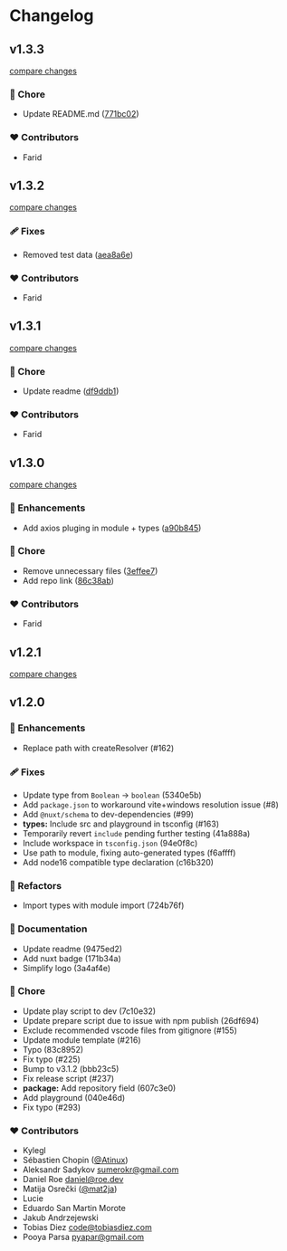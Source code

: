 # Changelog


## v1.3.3

[compare changes](https://github.com/farid-temuri-lofty/nuxt-3-axios/compare/v1.3.2...v1.3.3)


### 🏡 Chore

  - Update README.md ([771bc02](https://github.com/farid-temuri-lofty/nuxt-3-axios/commit/771bc02))

### ❤️  Contributors

- Farid

## v1.3.2

[compare changes](https://github.com/farid-temuri-lofty/nuxt-3-axios/compare/v1.3.1...v1.3.2)


### 🩹 Fixes

  - Removed test data ([aea8a6e](https://github.com/farid-temuri-lofty/nuxt-3-axios/commit/aea8a6e))

### ❤️  Contributors

- Farid

## v1.3.1

[compare changes](https://github.com/farid-temuri-lofty/nuxt-3-axios/compare/v1.3.0...v1.3.1)


### 🏡 Chore

  - Update readme ([df9ddb1](https://github.com/farid-temuri-lofty/nuxt-3-axios/commit/df9ddb1))

### ❤️  Contributors

- Farid

## v1.3.0

[compare changes](https://github.com/farid-temuri-lofty/nuxt-3-axios/compare/v1.2.1...v1.3.0)


### 🚀 Enhancements

  - Add axios pluging in module + types ([a90b845](https://github.com/farid-temuri-lofty/nuxt-3-axios/commit/a90b845))

### 🏡 Chore

  - Remove unnecessary files ([3effee7](https://github.com/farid-temuri-lofty/nuxt-3-axios/commit/3effee7))
  - Add repo link ([86c38ab](https://github.com/farid-temuri-lofty/nuxt-3-axios/commit/86c38ab))

### ❤️  Contributors

- Farid

## v1.2.1

[compare changes](https://github.com/farid-temuri-lofty/nuxt-3-axios/compare/v1.2.0...v1.2.1)

## v1.2.0


### 🚀 Enhancements

  - Replace path with createResolver (#162)

### 🩹 Fixes

  - Update type from `Boolean` -> `boolean` (5340e5b)
  - Add `package.json` to workaround vite+windows resolution issue (#8)
  - Add `@nuxt/schema` to dev-dependencies (#99)
  - **types:** Include src and playground in tsconfig (#163)
  - Temporarily revert `include` pending further testing (41a888a)
  - Include workspace in `tsconfig.json` (94e0f8c)
  - Use path to module, fixing auto-generated types (f6affff)
  - Add node16 compatible type declaration (c16b320)

### 💅 Refactors

  - Import types with module import (724b76f)

### 📖 Documentation

  - Update readme (9475ed2)
  - Add nuxt badge (171b34a)
  - Simplify logo (3a4af4e)

### 🏡 Chore

  - Update play script to dev (7c10e32)
  - Update prepare script due to issue with npm publish (26df694)
  - Exclude recommended vscode files from gitignore (#155)
  - Update module template (#216)
  - Typo (83c8952)
  - Fix typo (#225)
  - Bump to v3.1.2 (bbb23c5)
  - Fix release script (#237)
  - **package:** Add repository field (607c3e0)
  - Add playground (040e46d)
  - Fix typo (#293)

### ❤️  Contributors

- Kylegl 
- Sébastien Chopin ([@Atinux](http://github.com/Atinux))
- Aleksandr Sadykov <sumerokr@gmail.com>
- Daniel Roe <daniel@roe.dev>
- Matija Osrečki ([@mat2ja](http://github.com/mat2ja))
- Lucie 
- Eduardo San Martin Morote 
- Jakub Andrzejewski 
- Tobias Diez <code@tobiasdiez.com>
- Pooya Parsa <pyapar@gmail.com>

